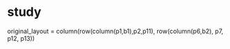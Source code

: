 # study
original_layout = column(row(column(p1,b1),p2,p11),
                row(column(p6,b2), p7, p12, p13))